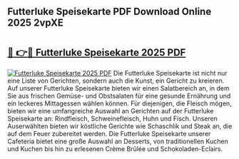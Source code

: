 ## Futterluke Speisekarte PDF Download Online 2025 2vpXE

# <h2><a href="http://gcaugqy.nevu.top/?p=Futterluke+Speisekarte">🔗 👉🔴 Futterluke Speisekarte 2025 PDF</a></h2>

[![Futterluke Speisekarte 2025 PDF](https://i.imgur.com/dBaPXMq.png)](http://gcaugqy.nevu.top/?p=Futterluke+Speisekarte)
Die Futterluke Speisekarte ist nicht nur eine Liste von Gerichten, sondern auch die Kunst, ein Gericht zu kreieren. Auf unserer Futterluke Speisekarte bieten wir einen Salatbereich an, in dem Sie aus frischen Gemüse- und Obstsalaten für eine gesunde Ernährung und ein leckeres Mittagessen wählen können. Für diejenigen, die Fleisch mögen, bieten wir eine umfangreiche Auswahl an Gerichten auf der Futterluke Speisekarte an: Rindfleisch, Schweinefleisch, Huhn und Fisch. Unseren Auserwählten bieten wir köstliche Gerichte wie Schaschlik und Steak an, die auf dem Feuer zubereitet werden. Die Futterluke Speisekarte unserer Cafeteria bietet eine große Auswahl an Desserts, von traditionellen Kuchen und Kuchen bis hin zu erlesenen Crème Brûlée und Schokoladen-Eclairs.
